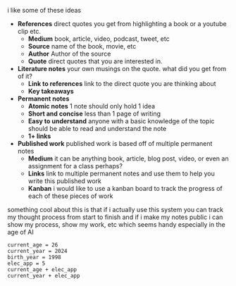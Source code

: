 

i like some of these ideas 

- **References** direct quotes you get from highlighting a book or a youtube clip etc. 
	- **Medium** book, article, video, podcast, tweet, etc
	- **Source** name of the book, movie, etc
	- **Author** Author of the source
	- **Quote** direct quotes that you are interested in.
- **Literature notes** your own musings on the quote. what did you get from of it?
	- **Link to references** link to the direct quote you are thinking about
	- **Key takeaways** 
- **Permanent notes** 
	- **Atomic notes** 1 note should only hold 1 idea
	- **Short and concise** less than 1 page of writing
	- **Easy to understand** anyone with a basic knowledge of the topic should be able to read and understand the note
	- **1+ links** 
- **Published work** published work is based off of multiple permanent notes
	- **Medium** it can be anything book, article, blog post, video, or even an assignment for a class perhaps?
	- **Links** link to multiple permanent notes and use them to help you write this published work
	- **Kanban** i would like to use a kanban board to track the progress of each of these pieces of work


something cool about this is that if i actually use this system you can track my thought process from start to finish and if i make my notes public i can show my process, show my work, etc which seems handy especially in the age of AI

```math-plain
current_age = 26
current_year = 2024
birth_year = 1998
elec_app = 5
current_age + elec_app
current_year + elec_app
```
